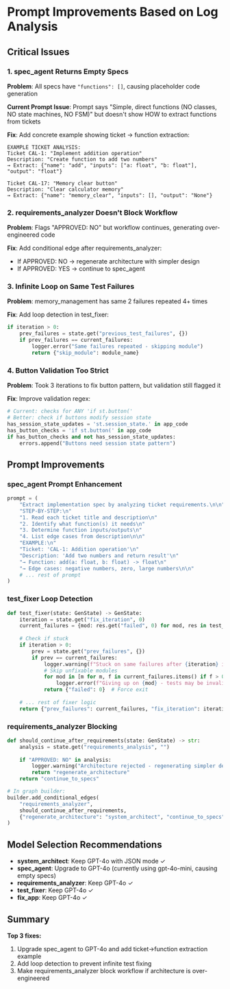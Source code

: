 # Prompt Improvements Based on Log Analysis

## Critical Issues

### 1. spec_agent Returns Empty Specs
**Problem**: All specs have `"functions": []`, causing placeholder code generation

**Current Prompt Issue**: Prompt says "Simple, direct functions (NO classes, NO state machines, NO FSM)" but doesn't show HOW to extract functions from tickets

**Fix**: Add concrete example showing ticket → function extraction:
```
EXAMPLE TICKET ANALYSIS:
Ticket CAL-1: "Implement addition operation"
Description: "Create function to add two numbers"
→ Extract: {"name": "add", "inputs": ["a: float", "b: float"], "output": "float"}

Ticket CAL-17: "Memory clear button"
Description: "Clear calculator memory"
→ Extract: {"name": "memory_clear", "inputs": [], "output": "None"}
```

### 2. requirements_analyzer Doesn't Block Workflow
**Problem**: Flags "APPROVED: NO" but workflow continues, generating over-engineered code

**Fix**: Add conditional edge after requirements_analyzer:
- If APPROVED: NO → regenerate architecture with simpler design
- If APPROVED: YES → continue to spec_agent

### 3. Infinite Loop on Same Test Failures
**Problem**: memory_management has same 2 failures repeated 4+ times

**Fix**: Add loop detection in test_fixer:
```python
if iteration > 0:
    prev_failures = state.get("previous_test_failures", {})
    if prev_failures == current_failures:
        logger.error("Same failures repeated - skipping module")
        return {"skip_module": module_name}
```

### 4. Button Validation Too Strict
**Problem**: Took 3 iterations to fix button pattern, but validation still flagged it

**Fix**: Improve validation regex:
```python
# Current: checks for ANY 'if st.button('
# Better: check if buttons modify session state
has_session_state_updates = 'st.session_state.' in app_code
has_button_checks = 'if st.button(' in app_code
if has_button_checks and not has_session_state_updates:
    errors.append("Buttons need session state pattern")
```

## Prompt Improvements

### spec_agent Prompt Enhancement
```python
prompt = (
    "Extract implementation spec by analyzing ticket requirements.\n\n"
    "STEP-BY-STEP:\n"
    "1. Read each ticket title and description\n"
    "2. Identify what function(s) it needs\n"
    "3. Determine function inputs/outputs\n"
    "4. List edge cases from description\n\n"
    "EXAMPLE:\n"
    "Ticket: 'CAL-1: Addition operation'\n"
    "Description: 'Add two numbers and return result'\n"
    "→ Function: add(a: float, b: float) -> float\n"
    "→ Edge cases: negative numbers, zero, large numbers\n\n"
    # ... rest of prompt
)
```

### test_fixer Loop Detection
```python
def test_fixer(state: GenState) -> GenState:
    iteration = state.get("fix_iteration", 0)
    current_failures = {mod: res.get("failed", 0) for mod, res in test_results.items()}
    
    # Check if stuck
    if iteration > 0:
        prev = state.get("prev_failures", {})
        if prev == current_failures:
            logger.warning(f"Stuck on same failures after {iteration} iterations")
            # Skip unfixable modules
            for mod in [m for m, f in current_failures.items() if f > 0]:
                logger.error(f"Giving up on {mod} - tests may be invalid")
            return {"failed": 0}  # Force exit
    
    # ... rest of fixer logic
    return {"prev_failures": current_failures, "fix_iteration": iteration + 1}
```

### requirements_analyzer Blocking
```python
def should_continue_after_requirements(state: GenState) -> str:
    analysis = state.get("requirements_analysis", "")
    
    if "APPROVED: NO" in analysis:
        logger.warning("Architecture rejected - regenerating simpler design")
        return "regenerate_architecture"
    return "continue_to_specs"

# In graph builder:
builder.add_conditional_edges(
    "requirements_analyzer",
    should_continue_after_requirements,
    {"regenerate_architecture": "system_architect", "continue_to_specs": "spec_agent"}
)
```

## Model Selection Recommendations

- **system_architect**: Keep GPT-4o with JSON mode ✓
- **spec_agent**: Upgrade to GPT-4o (currently using gpt-4o-mini, causing empty specs)
- **requirements_analyzer**: Keep GPT-4o ✓
- **test_fixer**: Keep GPT-4o ✓
- **fix_app**: Keep GPT-4o ✓

## Summary

**Top 3 fixes:**
1. Upgrade spec_agent to GPT-4o and add ticket→function extraction example
2. Add loop detection to prevent infinite test fixing
3. Make requirements_analyzer block workflow if architecture is over-engineered
